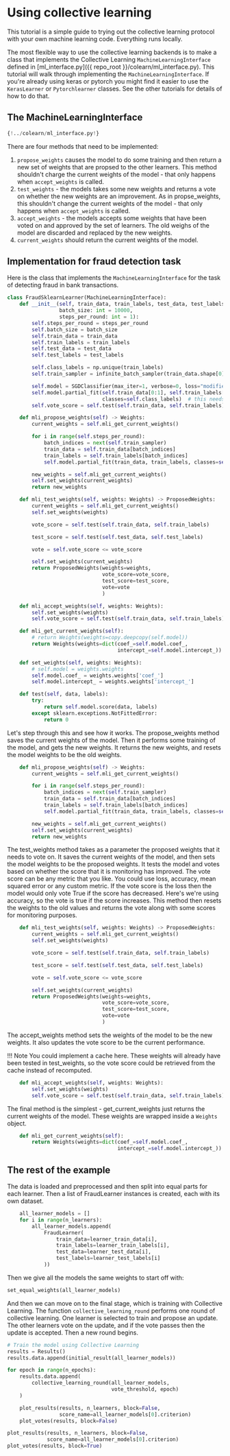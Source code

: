 # Using collective learning 

This tutorial is a simple guide to trying out the collective learning protocol with your
own machine learning code. Everything runs locally.

The most flexible way to use the collective learning backends is to make a class that implements
the Collective Learning `MachineLearningInterface` defined in 
[ml_interface.py]({{ repo_root }}/colearn/ml_interface.py). 
This tutorial will walk through implementing the `MachineLearningInterface`.
If you're already using keras or pytorch you might find it easier to use the `KerasLearner` or `Pytorchlearner` classes.
See the other tutorials for details of how to do that.

## The MachineLearningInterface
```Python 
{!../colearn/ml_interface.py!} 
```
There are four methods that need to be implemented:

1. `propose_weights` causes the model to do some training and then return a
   new set of weights that are propsed to the other learners. 
   This method shouldn't charge the current weights of the model - that
   only happens when `accept_weights` is called.
2. `test_weights` - the models takes some new weights and returns a vote on whether the new weights are an improvement. 
   As in propse_weights, this shouldn't change the current weights of the model - 
   that only happens when `accept_weights` is called.
3. `accept_weights` - the models accepts some weights that have been voted on and approved by the set of learners. 
    The old weighs of the model are discarded and replaced by the new weights.
4. `current_weights` should return the current weights of the model.

## Implementation for fraud detection task
Here is the class that implements the `MachineLearningInterface` for the task of detecting fraud in bank transactions.
```Python 
class FraudSklearnLearner(MachineLearningInterface):
    def __init__(self, train_data, train_labels, test_data, test_labels,
                 batch_size: int = 10000,
                 steps_per_round: int = 1):
        self.steps_per_round = steps_per_round
        self.batch_size = batch_size
        self.train_data = train_data
        self.train_labels = train_labels
        self.test_data = test_data
        self.test_labels = test_labels

        self.class_labels = np.unique(train_labels)
        self.train_sampler = infinite_batch_sampler(train_data.shape[0], batch_size)

        self.model = SGDClassifier(max_iter=1, verbose=0, loss="modified_huber")
        self.model.partial_fit(self.train_data[0:1], self.train_labels[0:1],
                               classes=self.class_labels)  # this needs to be called before predict
        self.vote_score = self.test(self.train_data, self.train_labels)

    def mli_propose_weights(self) -> Weights:
        current_weights = self.mli_get_current_weights()

        for i in range(self.steps_per_round):
            batch_indices = next(self.train_sampler)
            train_data = self.train_data[batch_indices]
            train_labels = self.train_labels[batch_indices]
            self.model.partial_fit(train_data, train_labels, classes=self.class_labels)

        new_weights = self.mli_get_current_weights()
        self.set_weights(current_weights)
        return new_weights

    def mli_test_weights(self, weights: Weights) -> ProposedWeights:
        current_weights = self.mli_get_current_weights()
        self.set_weights(weights)

        vote_score = self.test(self.train_data, self.train_labels)

        test_score = self.test(self.test_data, self.test_labels)

        vote = self.vote_score <= vote_score

        self.set_weights(current_weights)
        return ProposedWeights(weights=weights,
                               vote_score=vote_score,
                               test_score=test_score,
                               vote=vote
                               )

    def mli_accept_weights(self, weights: Weights):
        self.set_weights(weights)
        self.vote_score = self.test(self.train_data, self.train_labels)

    def mli_get_current_weights(self):
        # return Weights(weights=copy.deepcopy(self.model))
        return Weights(weights=dict(coef_=self.model.coef_,
                                    intercept_=self.model.intercept_))

    def set_weights(self, weights: Weights):
        # self.model = weights.weights
        self.model.coef_ = weights.weights['coef_']
        self.model.intercept_ = weights.weights['intercept_']

    def test(self, data, labels):
        try:
            return self.model.score(data, labels)
        except sklearn.exceptions.NotFittedError:
            return 0
```

Let's step through this and see how it works.
The propose_weights method saves the current weights of the model.
Then it performs some training of the model, and gets the new weights.
It returns the new weights, and resets the model weights to be the old weights.
```Python
    def mli_propose_weights(self) -> Weights:
        current_weights = self.mli_get_current_weights()

        for i in range(self.steps_per_round):
            batch_indices = next(self.train_sampler)
            train_data = self.train_data[batch_indices]
            train_labels = self.train_labels[batch_indices]
            self.model.partial_fit(train_data, train_labels, classes=self.class_labels)

        new_weights = self.mli_get_current_weights()
        self.set_weights(current_weights)
        return new_weights
```

The test_weights method takes as a parameter the proposed weights that it needs to vote on.
It saves the current weights of the model, and then sets the model weights to be the proposed weights.
It tests the model and votes based on whether the score that it is monitoring has improved.
The vote score can be any metric that you like.
You could use loss, accuracy, mean squared error or any custom metric.
If the vote score is the loss then the model would only vote True if the score has decreased.
Here's we're using accuracy, so the vote is true if the score increases.
This method then resets the weights to the old values and returns the vote
along with some scores for monitoring purposes.
```Python 
    def mli_test_weights(self, weights: Weights) -> ProposedWeights:
        current_weights = self.mli_get_current_weights()
        self.set_weights(weights)

        vote_score = self.test(self.train_data, self.train_labels)

        test_score = self.test(self.test_data, self.test_labels)

        vote = self.vote_score <= vote_score

        self.set_weights(current_weights)
        return ProposedWeights(weights=weights,
                               vote_score=vote_score,
                               test_score=test_score,
                               vote=vote
                               )
```
The accept_weights method sets the weights of the model to be the new weights.
It also updates the vote score to be the current performance.

!!! Note
    You could implement a cache here. 
    These weights will already have been tested in test_weights, so the vote 
    score could be retrieved from the cache instead of recomputed.

```Python 
    def mli_accept_weights(self, weights: Weights):
        self.set_weights(weights)
        self.vote_score = self.test(self.train_data, self.train_labels)
```

The final method is the simplest - get_current_weights just returns the current weights of the model.
These weights are wrapped inside a `Weights` object.

```Python 
    def mli_get_current_weights(self):
        return Weights(weights=dict(coef_=self.model.coef_,
                                    intercept_=self.model.intercept_))
```

## The rest of the example
The data is loaded and preprocessed and then split into equal parts for each learner.
Then a list of FraudLearner instances is created, each with its own dataset.  

```Python 
    all_learner_models = []
    for i in range(n_learners):
        all_learner_models.append(
            FraudLearner(
                train_data=learner_train_data[i],
                train_labels=learner_train_labels[i],
                test_data=learner_test_data[i],
                test_labels=learner_test_labels[i]
            ))
```


Then we give all the models the same weights to start off with:
```Python
set_equal_weights(all_learner_models)
```

And then we can move on to the final stage, which is training with Collective Learning.
The function `collective_learning_round` performs one round of collective learning.
One learner is selected to train and propose an update.
The other learners vote on the update, and if the vote passes then the update is accepted.
Then a new round begins.
```Python 
# Train the model using Collective Learning
results = Results()
results.data.append(initial_result(all_learner_models))

for epoch in range(n_epochs):
    results.data.append(
        collective_learning_round(all_learner_models,
                                  vote_threshold, epoch)
    )

    plot_results(results, n_learners, block=False,
                 score_name=all_learner_models[0].criterion)
    plot_votes(results, block=False)

plot_results(results, n_learners, block=False,
             score_name=all_learner_models[0].criterion)
plot_votes(results, block=True)
```
